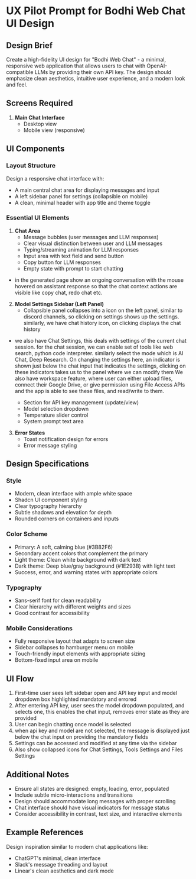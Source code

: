 # UX Pilot Prompt for Bodhi Web Chat UI Design

## Design Brief

Create a high-fidelity UI design for "Bodhi Web Chat" - a minimal, responsive web application that allows users to chat with OpenAI-compatible LLMs by providing their own API key. The design should emphasize clean aesthetics, intuitive user experience, and a modern look and feel.

## Screens Required

1. **Main Chat Interface**
   - Desktop view
   - Mobile view (responsive)

## UI Components

### Layout Structure
Design a responsive chat interface with:
- A main central chat area for displaying messages and input
- A left sidebar panel for settings (collapsible on mobile)
- A clean, minimal header with app title and theme toggle

### Essential UI Elements

1. **Chat Area**
   - Message bubbles (user messages and LLM responses)
   - Clear visual distinction between user and LLM messages
   - Typing/streaming animation for LLM responses
   - Input area with text field and send button
   - Copy button for LLM responses
   - Empty state with prompt to start chatting
- in the generated page show an ongoing conversation with the mouse hovered on assistant response so that the chat context actions are visible like copy chat, redo chat etc.

2. **Model Settings Sidebar (Left Panel)**
   - Collapsible panel collapses into a icon on the left panel, similar to discord channels, so clicking on settings shows up the settings. similarly, we have chat history icon, on clicking displays the chat history
- we also have Chat Settings, this deals with settings of the current chat session. for the chat session, we can enable set of tools like web search, python code interpreter. similarly select the mode which is AI Chat, Deep Research.
On changing the settings here, an indicator is shown just below the chat input that indicates the settings, clicking on these indicators takes us to the panel where we can modify them
We also have workspace feature, where user can either upload files, connect their Google Drive, or give permission using File Access APIs and the app is able to see these files, and read/write to them.

 
   - Section for API key management (update/view)
   - Model selection dropdown
   - Temperature slider control
   - System prompt text area

3. **Error States**
   - Toast notification design for errors
   - Error message styling

## Design Specifications

### Style
- Modern, clean interface with ample white space
- Shadcn UI component styling
- Clear typography hierarchy
- Subtle shadows and elevation for depth
- Rounded corners on containers and inputs

### Color Scheme
- Primary: A soft, calming blue (#3B82F6)
- Secondary accent colors that complement the primary
- Light theme: Clean white background with dark text
- Dark theme: Deep blue/gray background (#1E293B) with light text
- Success, error, and warning states with appropriate colors

### Typography
- Sans-serif font for clean readability
- Clear hierarchy with different weights and sizes
- Good contrast for accessibility

### Mobile Considerations
- Fully responsive layout that adapts to screen size
- Sidebar collapses to hamburger menu on mobile
- Touch-friendly input elements with appropriate sizing
- Bottom-fixed input area on mobile

## UI Flow

1. First-time user sees left sidebar open and API key input and model dropdown box highlighted mandatory and errored
2. After entering API key, user sees the model dropdown populated, and selects one, this enables the chat input, removes error state as they are provided
3. User can begin chatting once model is selected
4. when api key and model are not selected, the message is displayed just below the chat input on providing the mandatory fields
5. Settings can be accessed and modified at any time via the sidebar
6. Also show collapsed icons for Chat Settings, Tools Settings and Files Settings

## Additional Notes

- Ensure all states are designed: empty, loading, error, populated
- Include subtle micro-interactions and transitions
- Design should accommodate long messages with proper scrolling
- Chat interface should have visual indicators for message status
- Consider accessibility in contrast, text size, and interactive elements

## Example References

Design inspiration similar to modern chat applications like:
- ChatGPT's minimal, clean interface
- Slack's message threading and layout
- Linear's clean aesthetics and dark mode 